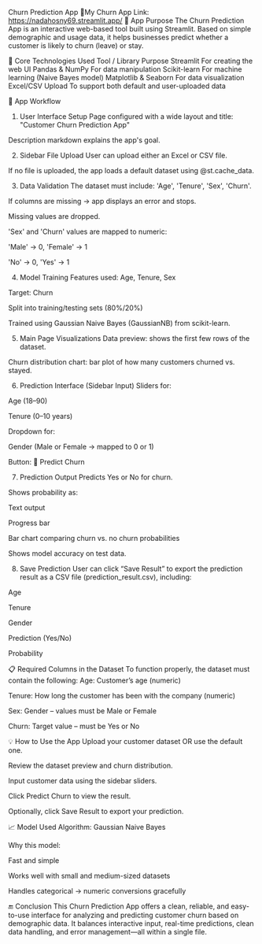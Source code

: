 Churn Prediction App
🔗My Churn App Link: https://nadahosny69.streamlit.app/
🧠 App Purpose
The Churn Prediction App is an interactive web-based tool built using Streamlit. Based on simple demographic and usage data, it helps businesses predict whether a customer is likely to churn (leave) or stay.

🧩 Core Technologies Used
Tool / Library
Purpose
Streamlit
For creating the web UI
Pandas & NumPy
For data manipulation
Scikit-learn
For machine learning (Naive Bayes model)
Matplotlib & Seaborn
For data visualization
Excel/CSV Upload
To support both default and user-uploaded data


🚀 App Workflow
1. User Interface Setup
Page configured with a wide layout and title: "Customer Churn Prediction App"


Description markdown explains the app's goal.


2. Sidebar File Upload
User can upload either an Excel or CSV file.


If no file is uploaded, the app loads a default dataset using @st.cache_data.


3. Data Validation
The dataset must include: 'Age', 'Tenure', 'Sex', 'Churn'.


If columns are missing → app displays an error and stops.


Missing values are dropped.


'Sex' and 'Churn' values are mapped to numeric:


'Male' → 0, 'Female' → 1


'No' → 0, 'Yes' → 1


4. Model Training
Features used: Age, Tenure, Sex


Target: Churn


Split into training/testing sets (80%/20%)


Trained using Gaussian Naive Bayes (GaussianNB) from scikit-learn.


5. Main Page Visualizations
Data preview: shows the first few rows of the dataset.


Churn distribution chart: bar plot of how many customers churned vs. stayed.


6. Prediction Interface (Sidebar Input)
Sliders for:


Age (18–90)


Tenure (0–10 years)


Dropdown for:


Gender (Male or Female → mapped to 0 or 1)


Button: 🔮 Predict Churn


7. Prediction Output
Predicts Yes or No for churn.


Shows probability as:


Text output


Progress bar


Bar chart comparing churn vs. no churn probabilities


Shows model accuracy on test data.


8. Save Prediction
User can click “Save Result” to export the prediction result as a CSV file (prediction_result.csv), including:


Age


Tenure


Gender


Prediction (Yes/No)


Probability




📋 Required Columns in the Dataset
To function properly, the dataset must contain the following:
Age: Customer’s age (numeric)


Tenure: How long the customer has been with the company (numeric)


Sex: Gender – values must be Male or Female


Churn: Target value – must be Yes or No



💡 How to Use the App
Upload your customer dataset OR use the default one.


Review the dataset preview and churn distribution.


Input customer data using the sidebar sliders.


Click Predict Churn to view the result.


Optionally, click Save Result to export your prediction.



📈 Model Used
Algorithm: Gaussian Naive Bayes


Why this model:


Fast and simple


Works well with small and medium-sized datasets


Handles categorical → numeric conversions gracefully



🔚 Conclusion
This Churn Prediction App offers a clean, reliable, and easy-to-use interface for analyzing and predicting customer churn based on demographic data. It balances interactive input, real-time predictions, clean data handling, and error management—all within a single file.

